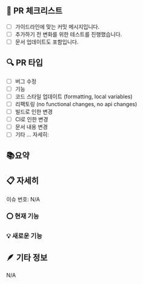 ## 📌 PR 체크리스트

-   [ ] 가이드라인에 맞는 커밋 메시지입니다.
-   [ ] 추가하기 전 변화를 위한 테스트를 진행했습니다.
-   [ ] 문서 업데이트도 포함입니다.

## 🔍 PR 타입

<!-- 이 PR에 해당하는 것에 x 표시를 해주세요. -->

-   [ ] 버그 수정
-   [ ] 기능
-   [ ] 코드 스타일 업데이트 (formatting, local variables)
-   [ ] 리팩토링 (no functional changes, no api changes)
-   [ ] 빌드로 인한 변경
-   [ ] CI로 인한 변경
-   [ ] 문서 내용 변경
-   [ ] 기타 ... 자세히:

## 📚요약

<!-- 이 PR이 가지고 있는 기능 요약 -->

## 📋 자세히

<!-- 자세히 설명 | 이슈 번호가 있다면 추가(e.g. #7) -->

이슈 번호: N/A

### ⭕️ 현재 기능

<!-- merge 하기 전 기능에 대해 설명 -->

### 💡 새로운 기능

<!-- 고친 부분에 대한 설명 -->

## 🪶 기타 정보

N/A
